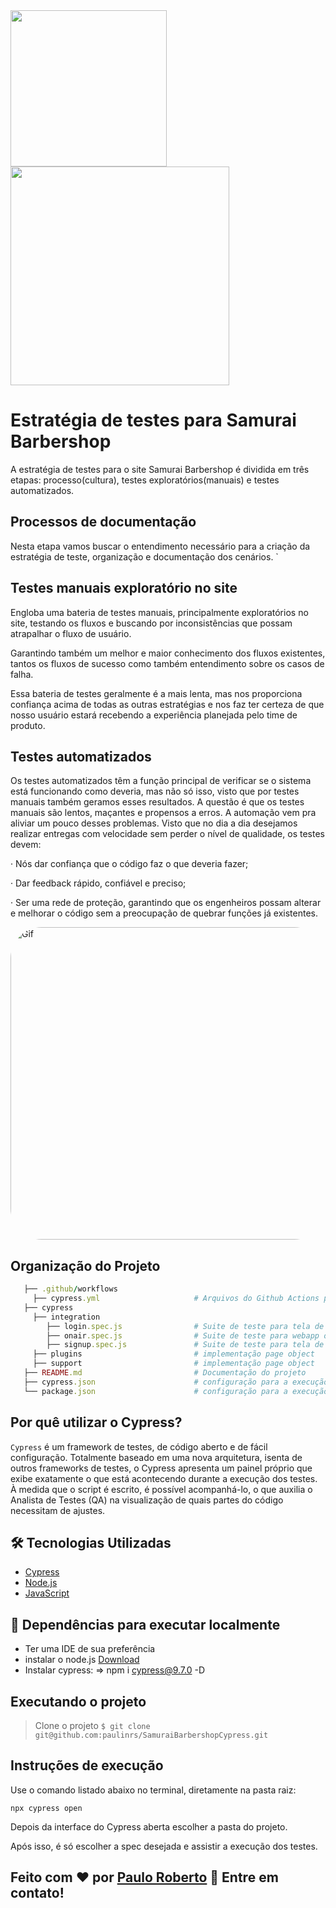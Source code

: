 </h1> <img src="https://user-images.githubusercontent.com/104467309/188473729-68d7615b-64dd-4478-b44d-1484b4db4141.png" width="250px"> 
 
 
<div align=> 
<img src="https://user-images.githubusercontent.com/104467309/188472249-f6d8df01-1aeb-4671-8b28-b48e2fa9396d.svg" width="350px">

# Estratégia de testes para Samurai Barbershop


A estratégia de testes para o site Samurai Barbershop é dividida em três etapas: processo(cultura), testes exploratórios(manuais) e testes automatizados.

## Processos de documentação

Nesta etapa vamos buscar o entendimento necessário para a criação da estratégia de teste, organização e documentação dos cenários.
`

## Testes manuais exploratório no site

Engloba uma bateria de testes manuais, principalmente exploratórios no site, testando os fluxos e buscando por inconsistências que possam atrapalhar o fluxo de usuário.

Garantindo também um melhor e maior conhecimento dos fluxos existentes, tantos os fluxos de sucesso como também entendimento sobre os casos de falha.

Essa bateria de testes geralmente é a mais lenta, mas nos proporciona confiança acima de todas as outras estratégias e nos faz ter certeza de que nosso usuário estará recebendo a experiência planejada pelo time de produto.

## Testes automatizados

Os testes automatizados têm a função principal de verificar se o sistema está funcionando como deveria, mas não só isso, visto que por testes manuais também geramos esses resultados. A questão é que os testes manuais são lentos, maçantes e propensos a erros. A automação vem pra aliviar um pouco desses problemas. Visto que no dia a dia desejamos realizar entregas com velocidade sem perder o nível de qualidade, os testes devem:

· Nós dar confiança que o código faz o que deveria fazer;

· Dar feedback rápido, confiável e preciso;

· Ser uma rede de proteção, garantindo que os engenheiros possam alterar e melhorar o código sem a preocupação de quebrar funções já existentes.

<img align="leaft" alt="Gif" height="500" width="1000" style="border-radius:50px;"  src="https://user-images.githubusercontent.com/104467309/189445396-bdffb13e-b50f-44c9-9fac-03be9262954a.gif">

 ## Organização do Projeto  

```ruby
   ├── .github/workflows                  
     ├── cypress.yml                     # Arquivos do Github Actions para executar o CI.
   ├── cypress 
     ├── integration                    
        ├── login.spec.js                # Suite de teste para tela de login. 
        ├── onair.spec.js                # Suite de teste para webapp online
        ├── signup.spec.js               # Suite de teste para tela de cadastro
     ├── plugins                         # implementação page object
     ├── support                         # implementação page object
   ├── README.md                         # Documentação do projeto           
   ├── cypress.json                      # configuração para a execução do cypress.            
   └── package.json                      # configuração para a execução do cypress.                       
```   
## Por quê utilizar o Cypress?

`Cypress` é um framework de testes, de código aberto e de fácil configuração.
Totalmente baseado em uma nova arquitetura, isenta de outros frameworks de testes, o Cypress apresenta um painel próprio que exibe exatamente o que está acontecendo durante a execução dos testes. À medida que o script é escrito, é possível acompanhá-lo, o que auxilia o Analista de Testes (QA) na visualização de quais partes do código necessitam de ajustes.

## :hammer_and_wrench: Tecnologias Utilizadas

- [Cypress](https://www.cypress.io/)
- [Node.js](https://nodejs.org/en/)
- [JavaScript](https://developer.mozilla.org/pt-BR/docs/Web/JavaScript)


## :checkered_flag: Dependências para executar localmente

- Ter uma IDE de sua preferência
- instalar o node.js [Download](https://nodejs.org/dist/v16.17.0/node-v16.17.0-x64.msi)
- Instalar cypress: => npm i cypress@9.7.0 -D


## Executando o projeto

> Clone o projeto
`$ git clone git@github.com:paulinrs/SamuraiBarbershopCypress.git`

## Instruções de execução 
Use o comando listado abaixo no terminal, diretamente na pasta raiz:

`npx cypress open`

Depois da interface do Cypress aberta escolher a pasta do projeto.

Após isso, é só escolher a spec desejada e assistir a execução dos testes.



## Feito com ❤️ por <a href="https://www.linkedin.com/in/paulinnrs/">Paulo Roberto</a> :wave: Entre em contato!

